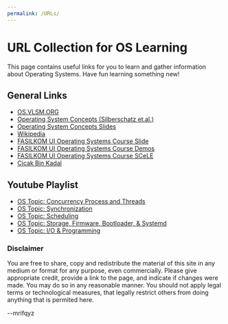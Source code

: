 ```yaml
---
permalink: /URLs/
---
```


# URL Collection for OS Learning

This page contains useful links for you to learn and gather information about Operating Systems. Have fun learning something new!

## General Links

* [OS.VLSM.ORG](https://os.vlsm.org/)
* [Operating System Concepts (Silberschatz et.al.)](http://os-book.com/)
* [Operating System Concepts Slides](http://codex.cs.yale.edu/avi/os-book/OS10/slide-dir/)
* [Wikipedia](https://en.wikipedia.org/)
* [FASILKOM UI Operating Systems Course Slide](https://github.com/UI-FASILKOM-OS/SistemOperasi/tree/master/Slides/)
* [FASILKOM UI Operating Systems Course Demos](https://github.com/UI-FASILKOM-OS/SistemOperasi/tree/master/Demos/)
* [FASILKOM UI Operating Systems Course SCeLE](https://scele.cs.ui.ac.id/course/view.php?id=822)
* [Cicak Bin Kadal](../)

## Youtube Playlist

* [OS Topic: Concurrency Process and Threads](https://www.youtube.com/playlist?list=PLwaskZn3rUGvTfUHu3lhkYY4tOSy6amhz)
* [OS Topic: Synchronization](https://www.youtube.com/playlist?list=PLwaskZn3rUGs-qFoOrMM3cfvH57giC0MJ)
* [OS Topic: Scheduling](https://www.youtube.com/playlist?list=PLwaskZn3rUGtcRKqAPWveOj97EC7lkawh)
* [OS Topic: Storage, Firmware, Bootloader, & Systemd](https://www.youtube.com/playlist?list=PLwaskZn3rUGvfnulNFPLXxHh_r6CfDZD4)
* [OS Topic: I/O & Programming](https://www.youtube.com/playlist?list=PLwaskZn3rUGtRQcNL_JszJDMzD5YBp6Wz)

### Disclaimer

You are free to share, copy and redistribute the material of this site in any medium or format for any purpose, even commercially. Please give appropriate credit, provide a link to the page, and indicate if changes were made. You may do so in any reasonable manner. You should not apply legal terms or technological measures, that legally restrict others from doing anything that is permited here.

--mrifqyz